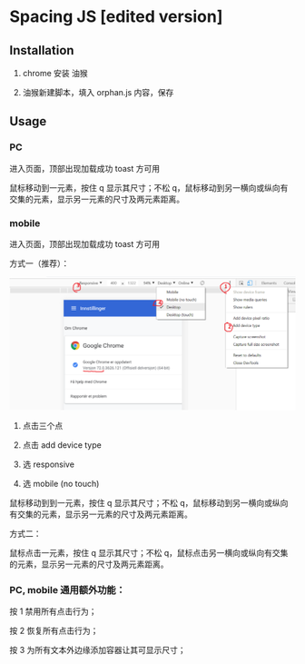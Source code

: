 # Spacing JS [edited version]

## Installation

1. chrome 安装 油猴

2. 油猴新建脚本，填入 orphan.js 内容，保存

## Usage

### PC

进入页面，顶部出现加载成功 toast 方可用

鼠标移动到一元素，按住 q 显示其尺寸；不松 q，鼠标移动到另一横向或纵向有交集的元素，显示另一元素的尺寸及两元素距离。

### mobile

进入页面，顶部出现加载成功 toast 方可用

方式一（推荐）：

![chrome-mobile-usage](./images/chrome-mobile-usage.png)

1. 点击三个点

2. 点击 add device type

3. 选 responsive

4. 选 mobile (no touch)

鼠标移动到到一元素，按住 q 显示其尺寸；不松 q，鼠标移动到另一横向或纵向有交集的元素，显示另一元素的尺寸及两元素距离。

方式二：

鼠标点击一元素，按住 q 显示其尺寸；不松 q，鼠标点击另一横向或纵向有交集的元素，显示另一元素的尺寸及两元素距离。

### PC, mobile 通用额外功能：

按 1 禁用所有点击行为；

按 2 恢复所有点击行为；

按 3 为所有文本外边缘添加容器让其可显示尺寸；
